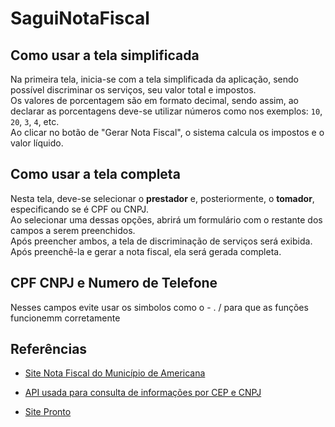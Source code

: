 # SaguiNotaFiscal

## Como usar a tela simplificada
Na primeira tela, inicia-se com a tela simplificada da aplicação, sendo possível discriminar os serviços, seu valor total e impostos.  
Os valores de porcentagem são em formato decimal, sendo assim, ao declarar as porcentagens deve-se utilizar números como nos exemplos: `10`, `20`, `3`, `4`, etc.  
Ao clicar no botão de "Gerar Nota Fiscal", o sistema calcula os impostos e o valor líquido.

## Como usar a tela completa
Nesta tela, deve-se selecionar o **prestador** e, posteriormente, o **tomador**, especificando se é CPF ou CNPJ.  
Ao selecionar uma dessas opções, abrirá um formulário com o restante dos campos a serem preenchidos.  
Após preencher ambos, a tela de discriminação de serviços será exibida.  
Após preenchê-la e gerar a nota fiscal, ela será gerada completa.

## CPF CNPJ e Numero de Telefone
Nesses campos evite usar os simbolos como o - . / para que as funções funcionemm corretamente

## Referências
- [Site Nota Fiscal do Município de Americana](https://nfse.americana.sp.gov.br/exemplo.aspx)  
- [API usada para consulta de informações por CEP e CNPJ](https://github.com/WillianAgostini/brasilapi-js)

- [Site Pronto](https://geradordenotafiscal.netlify.app)
